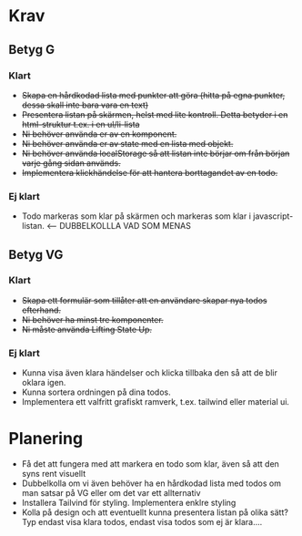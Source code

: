 # Krav

## Betyg G

### Klart
- ~~Skapa en hårdkodad lista med punkter att göra (hitta på egna punkter, dessa skall inte bara vara en text)~~
- ~~Presentera listan på skärmen, helst med lite kontroll. Detta betyder i en html-struktur t.ex. i en ul/li-lista~~
- ~~Ni behöver använda er av en komponent.~~
- ~~Ni behöver använda er av state med en lista med objekt.~~
- ~~Ni behöver använda localStorage så att listan inte börjar om från början varje gång sidan används.~~
- ~~Implementera klickhändelse för att hantera borttagandet av en todo.~~

### Ej klart
- Todo markeras som klar på skärmen och markeras som klar i javascript-listan. <-- DUBBELKOLLLA VAD SOM MENAS


## Betyg VG

### Klart
- ~~Skapa ett formulär som tillåter att en användare skapar nya todos efterhand.~~
- ~~Ni behöver ha minst tre komponenter.~~
- ~~Ni måste använda Lifting State Up.~~

### Ej klart
- Kunna visa även klara händelser och klicka tillbaka den så att de blir oklara igen.
- Kunna sortera ordningen på dina todos.
- Implementera ett valfritt grafiskt ramverk, t.ex. tailwind eller material ui.

# Planering
- Få det att fungera med att markera en todo som klar, även så att den syns rent visuellt 
- Dubbelkolla om vi även behöver ha en hårdkodad lista med todos om man satsar på VG eller om det var ett allternativ 
- Installera Tailvind för styling. Implementera enklre styling
- Kolla på design och att eventuellt kunna presentera listan på olika sätt? Typ endast visa klara todos, endast visa todos som ej är klara.... 
